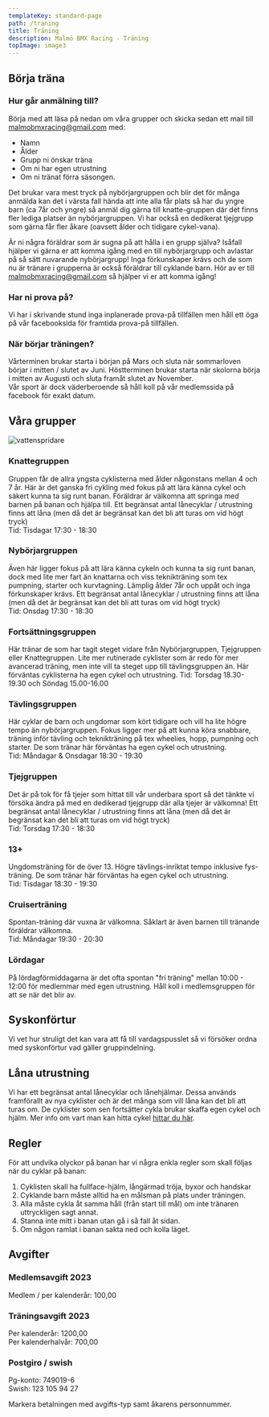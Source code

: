 ```yaml
---
templateKey: standard-page
path: /traning
title: Träning
description: Malmö BMX Racing - Träning
topImage: image3
---
```


## Börja träna
### Hur går anmälning till?
Börja med att läsa på nedan om våra grupper och skicka sedan ett mail till malmobmxracing@gmail.com med:
- Namn
- Ålder
- Grupp ni önskar träna
- Om ni har egen utrustning
- Om ni tränat förra säsongen. 
 
Det brukar vara mest tryck på nybörjargruppen och blir det för många anmälda kan det i värsta fall hända att inte alla får plats så har du yngre barn (ca 7år och yngre) så anmäl dig gärna till knatte-gruppen där det finns fler lediga platser än nybörjargruppen. Vi har också en dedikerat tjejgrupp som gärna får fler åkare (oavsett ålder och tidigare cykel-vana).

Är ni några föräldrar som är sugna på att hålla i en grupp själva? Isåfall hjälper vi gärna er att komma igång med en till nybörjargrupp och avlastar på så sätt nuvarande nybörjargrupp! Inga förkunskaper krävs och de som nu är tränare i grupperna är också föräldrar till cyklande barn. Hör av er till malmobmxracing@gmail.com så hjälper vi er att komma igång!

### Har ni prova på?
Vi har i skrivande stund inga inplanerade prova-på tillfällen men håll ett öga på vår facebooksida för framtida prova-på tillfällen.

### När börjar träningen?
Vårterminen brukar starta i början på Mars och sluta när sommarloven börjar i  mitten / slutet av Juni. Höstterminen brukar starta när skolorna börja i mitten av Augusti och sluta framåt slutet av November.  
Vår sport är dock väderberoende så håll koll på vår medlemssida på facebook för exakt datum.

## Våra grupper
![vattenspridare](/img/vattenspridare.jpg#right)

### Knattegruppen
Gruppen får de allra yngsta cyklisterna med ålder någonstans mellan 4 och 7 år. Här är det ganska fri cykling med fokus på att lära känna cykel och säkert kunna ta sig runt banan.  Föräldrar är välkomna att springa med barnen på banan och hjälpa till. Ett begränsat antal lånecyklar / utrustning finns att låna (men då det är begränsat kan det bli att turas om vid högt tryck)  
Tid: Tisdagar 17:30 - 18:30  

### Nybörjargruppen
Även här ligger fokus på att lära känna cykeln och kunna  ta sig runt banan, dock med lite mer fart än knattarna och viss teknikträning som tex pumpning, starter och kurvtagning.  Lämplig ålder 7år och uppåt och inga förkunskaper krävs. Ett begränsat antal lånecyklar / utrustning finns att låna (men då det är begränsat kan det bli att turas om vid högt tryck)  
Tid: Onsdag 17:30 - 18:30

### Fortsättningsgruppen
Här tränar de som har tagit steget vidare från Nybörjargruppen, Tjejgruppen eller Knattegruppen. Lite mer rutinerade cyklister som är redo för mer avancerad träning, men inte vill ta steget upp till tävlingsgruppen än. Här förväntas cyklisterna ha egen cykel och utrustning.
Tid: Torsdag 18.30-19.30 och Söndag 15.00-16.00  

### Tävlingsgruppen
Här cyklar de barn och ungdomar som kört tidigare och vill ha lite högre tempo än nybörjargruppen. Fokus ligger mer på att kunna köra snabbare, träning inför tävling och teknikträning på tex wheelies, hopp, pumpning och starter. De som tränar här förväntas ha egen cykel och utrustning.  
Tid: Måndagar & Onsdagar 18:30 - 19:30

### Tjejgruppen
Det är på tok för få tjejer som hittat till vår underbara sport så det tänkte vi försöka ändra på med en dedikerad tjejgrupp där alla tjejer är välkomna! Ett begränsat antal lånecyklar / utrustning finns att låna (men då det är begränsat kan det bli att turas om vid högt tryck)  
Tid: Torsdag 17:30 - 18:30

### 13+
Ungdomsträning för de över 13. Högre tävlings-inriktat tempo inklusive fys-träning. De som tränar här förväntas ha egen cykel och utrustning.  
Tid: Tisdagar 18:30 - 19:30  

### Cruiserträning
Spontan-träning där vuxna är välkomna. Såklart är även barnen till tränande föräldrar välkomna.  
Tid: Måndagar 19:30 - 20:30  

### Lördagar
På lördagförmiddagarna är det ofta spontan "fri träning" mellan 10:00 - 12:00 för medlemmar med egen utrustning. Håll koll i medlemsgruppen för att se när det blir av.

## Syskonförtur
Vi vet hur struligt det kan vara att få till vardagspusslet så vi försöker ordna med syskonförtur vad gäller gruppindelning.

## Låna utrustning
Vi har ett begränsat antal lånecyklar och lånehjälmar. Dessa används framförallt av nya cyklister och är det många som vill låna kan det bli att turas om. De cyklister som sen fortsätter cykla brukar skaffa egen cykel och hjälm. Mer info om vart man kan hitta cykel [hittar du här](/faq#utrustning).

## Regler
För att undvika olyckor på banan har vi några enkla regler som skall följas när du cyklar på banan:
1. Cyklisten skall ha fullface-hjälm, långärmad tröja, byxor och handskar
2. Cyklande barn måste alltid ha en målsman på plats under träningen.
3. Alla måste cykla åt samma håll (från start till mål) om inte tränaren uttryckligen sagt annat.
4. Stanna inte mitt i banan utan gå i så fall åt sidan.
5. Om någon ramlat i banan sakta ned och kolla läget.  

## Avgifter
### Medlemsavgift 2023
Medlem / per kalenderår: 100,00
 	 
### Träningsavgift 2023	 
Per kalenderår: 1200,00  
Per kalenderhalvår: 700,00  

### Postgiro / swish
Pg-konto: 749019-6  
Swish: 123 105 94 27  

Markera betalningen med avgifts-typ samt åkarens personnummer.  

